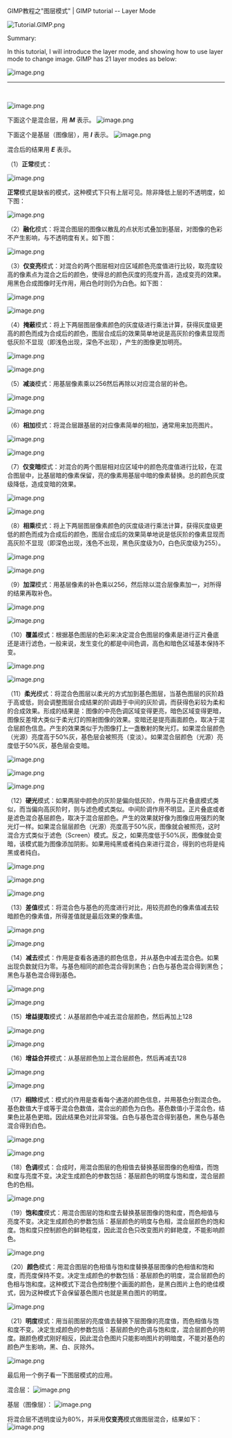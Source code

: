 GIMP教程之"图层模式" | GIMP tutorial -- Layer Mode

![Tutorial.GIMP.png](https://res.cloudinary.com/hpiynhbhq/image/upload/v1511486986/feaponrcwwtwu0vmiizt.png)

Summary:

In this tutorial, I will introduce the layer mode, and showing how to use layer mode to change image.
GIMP has 21 layer modes as below:

![image.png](https://res.cloudinary.com/hpiynhbhq/image/upload/v1513300900/zmgasywxjqbwwxzthb7z.png)

---
</br>

![image.png](https://res.cloudinary.com/hpiynhbhq/image/upload/v1513301170/jm6jmjj7h4qifwnweger.png)

下面这个是混合层，用 ***M*** 表示。
![image.png](https://res.cloudinary.com/hpiynhbhq/image/upload/v1513301788/ylvfogxegg7vicymowfw.png)

下面这个是基层（图像层），用 ***I*** 表示。
![image.png](https://res.cloudinary.com/hpiynhbhq/image/upload/v1513301834/drfztmywdmbljtqco3ni.png)

混合后的结果用 ***E*** 表示。

（1）**正常**模式：

![image.png](https://res.cloudinary.com/hpiynhbhq/image/upload/v1513302757/cwcbmxipmgg9klrek8gb.png)

**正常**模式是缺省的模式，这种模式下只有上层可见。除非降低上层的不透明度，如下图：

![image.png](https://res.cloudinary.com/hpiynhbhq/image/upload/v1513310977/if2krzy3lwlpfk8zbu1p.png)

（2）**融化**模式：将混合图层的图像以散乱的点状形式叠加到基层，对图像的色彩不产生影响，与不透明度有关。如下图：

![image.png](https://res.cloudinary.com/hpiynhbhq/image/upload/v1513311200/wa5eycizihjtmg2eafpg.png)

（3）**仅变亮**模式：对混合的两个图层相对应区域颜色亮度值进行比较，取亮度较高的像素点为混合之后的颜色，使得总的颜色灰度的亮度升高，造成变亮的效果。用黑色合成图像时无作用，用白色时则仍为白色。如下图：

![image.png](https://res.cloudinary.com/hpiynhbhq/image/upload/v1513311936/swqomdvo6j1fqeaozzsr.png)

![image.png](https://res.cloudinary.com/hpiynhbhq/image/upload/v1513311744/s1pp8xhwgehxt2pcjoqf.png)

（4）**掩蔽**模式：将上下两层图层像素颜色的灰度级进行乘法计算，获得灰度级更高的颜色而成为合成后的颜色，图层合成后的效果简单地说是高灰阶的像素显现而低灰阶不显现（即浅色出现，深色不出现），产生的图像更加明亮。

![image.png](https://res.cloudinary.com/hpiynhbhq/image/upload/v1513312185/n2qrzcy3a4d3gzqx5itr.png)

![image.png](https://res.cloudinary.com/hpiynhbhq/image/upload/v1513312054/pivvhzulpnjqseyeyykg.png)

（5）**减淡**模式：用基层像素乘以256然后再除以对应混合层的补色。

![image.png](https://res.cloudinary.com/hpiynhbhq/image/upload/v1513314223/m26hwvtgrdxutpfntl4w.png)

![image.png](https://res.cloudinary.com/hpiynhbhq/image/upload/v1513314118/docuokkilso8uzf4atur.png)

（6）**相加**模式：将混合层跟基层的对应像素简单的相加，通常用来加亮图片。

![image.png](https://res.cloudinary.com/hpiynhbhq/image/upload/v1513327258/zy3tepssr0cvcrys4gtw.png)

![image.png](https://res.cloudinary.com/hpiynhbhq/image/upload/v1513327202/ygoigkizaimogfrvyur1.png)

（7）**仅变暗**模式：对混合的两个图层相对应区域中的颜色亮度值进行比较，在混合图层中，比基层暗的像素保留，亮的像素用基层中暗的像素替换。总的颜色灰度级降低，造成变暗的效果。

![image.png](https://res.cloudinary.com/hpiynhbhq/image/upload/v1513327561/wad1qwiwwjm0caw7m6cz.png)

![image.png](https://res.cloudinary.com/hpiynhbhq/image/upload/v1513327846/h0tbpct2mbxaqod286kl.png)

（8）**相乘**模式：将上下两层图层像素颜色的灰度级进行乘法计算，获得灰度级更低的颜色而成为合成后的颜色，图层合成后的效果简单地说是低灰阶的像素显现而高灰阶不显现（即深色出现，浅色不出现，黑色灰度级为0，白色灰度级为255）。

![image.png](https://res.cloudinary.com/hpiynhbhq/image/upload/v1513328000/mi3q66keabacaglf2753.png)

![image.png](https://res.cloudinary.com/hpiynhbhq/image/upload/v1513328030/jlehqo0kja51ptlveydt.png)

（9）**加深**模式：用基层像素的补色乘以256，然后除以混合层像素加一，对所得的结果再取补色。

![image.png](https://res.cloudinary.com/hpiynhbhq/image/upload/v1513328226/zg1mz4qfn98t55aynadq.png)

![image.png](https://res.cloudinary.com/hpiynhbhq/image/upload/v1513328294/jp37ahidcrjes7b1zx0d.png)

（10）**覆盖**模式：根据基色图层的色彩来决定混合色图层的像素是进行正片叠底还是进行滤色，一般来说，发生变化的都是中间色调，高色和暗色区域基本保持不变。

![image.png](https://res.cloudinary.com/hpiynhbhq/image/upload/v1513328508/tvr8gm33bzf9cxhy1g66.png)

![image.png](https://res.cloudinary.com/hpiynhbhq/image/upload/v1513328536/qwwvtyc53vlz05vzu71o.png)

（11）**柔光**模式：将混合色图层以柔光的方式加到基色图层，当基色图层的灰阶趋于高或低，则会调整图层合成结果的阶调趋于中间的灰阶调，而获得色彩较为柔和的合成效果。形成的结果是：图像的中亮色调区域变得更亮，暗色区域变得更暗，图像反差增大类似于柔光灯的照射图像的效果。变暗还是提亮画面颜色，取决于混合层颜色信息。产生的效果类似于为图像打上一盏散射的聚光灯。如果混合层颜色（光源）亮度高于50%灰，基色层会被照亮（变淡）。如果混合层颜色（光源）亮度低于50%灰，基色层会变暗。

![image.png](https://res.cloudinary.com/hpiynhbhq/image/upload/v1513328792/j1rgq0onccxaafnmynfr.png)

![image.png](https://res.cloudinary.com/hpiynhbhq/image/upload/v1513328820/nga1ilpyxxfwansfhbgk.png)

![image.png](https://res.cloudinary.com/hpiynhbhq/image/upload/v1513328696/xpx7wlckumz3rsznkdpo.png)

（12）**硬光**模式：如果两层中颜色的灰阶是偏向低灰阶，作用与正片叠底模式类似，而当偏向高灰阶时，则与滤色模式类似。中间阶调作用不明显。正片叠底或者是滤色混合基层颜色，取决于混合层颜色。产生的效果就好像为图像应用强烈的聚光灯一样。如果混合层层颜色（光源）亮度高于50%灰，图像就会被照亮，这时混合方式类似于滤色（Screen）模式。反之，如果亮度低于50%灰，图像就会变暗，该模式能为图像添加阴影。如果用纯黑或者纯白来进行混合，得到的也将是纯黑或者纯白。

![image.png](https://res.cloudinary.com/hpiynhbhq/image/upload/v1513328919/kwsgulo5ov3la3h1dqge.png)

![image.png](https://res.cloudinary.com/hpiynhbhq/image/upload/v1513328951/x9kdefwgj0sgy0xshzk8.png)

![image.png](https://res.cloudinary.com/hpiynhbhq/image/upload/v1513328884/jqwkyx2rv6ofj6jel5dc.png)

（13）**差值**模式：将混合色与基色的亮度进行对比，用较亮颜色的像素值减去较暗颜色的像素值，所得差值就是最后效果的像素值。

![image.png](https://res.cloudinary.com/hpiynhbhq/image/upload/v1513329044/vnkdo3ymcujq8gxzzear.png)

![image.png](https://res.cloudinary.com/hpiynhbhq/image/upload/v1513329012/ttn5v7l5rxykwfzzzxt1.png)

（14）**减去**模式：作用是查看各通道的颜色信息，并从基色中减去混合色。如果出现负数就归为零。与基色相同的颜色混合得到黑色；白色与基色混合得到黑色；黑色与基色混合得到基色。

![image.png](https://res.cloudinary.com/hpiynhbhq/image/upload/v1513329133/xe03ev9lotnnuwy2ixfk.png)

![image.png](https://res.cloudinary.com/hpiynhbhq/image/upload/v1513329096/if3gfcyjpoczertpdf4b.png)

（15）**增益提取**模式：从基层颜色中减去混合层颜色，然后再加上128

![image.png](https://res.cloudinary.com/hpiynhbhq/image/upload/v1513329211/zqs5kbsuhyrdidjvagag.png)

![image.png](https://res.cloudinary.com/hpiynhbhq/image/upload/v1513329180/ffnp1srwryqsj0bm8jmv.png)

（16）**增益合并**模式：从基层颜色加上混合层颜色，然后再减去128

![image.png](https://res.cloudinary.com/hpiynhbhq/image/upload/v1513329275/mkab5zbautr7mutkawy6.png)

![image.png](https://res.cloudinary.com/hpiynhbhq/image/upload/v1513329255/xcx2ex3zgscmv3kjeub1.png)

（17）**相除**模式：模式的作用是查看每个通道的颜色信息，并用基色分割混合色。基色数值大于或等于混合色数值，混合出的颜色为白色。基色数值小于混合色，结果色比基色更暗。因此结果色对比非常强。白色与基色混合得到基色，黑色与基色混合得到白色。

![image.png](https://res.cloudinary.com/hpiynhbhq/image/upload/v1513329391/n6tmtjlwph4guditovzy.png)

![image.png](https://res.cloudinary.com/hpiynhbhq/image/upload/v1513329324/h9wdrjx8lsvb7i8njabw.png)

（18）**色调**模式：合成时，用混合图层的色相值去替换基层图像的色相值，而饱和度与亮度不变。决定生成颜色的参数包括：基层颜色的明度与饱和度，混合层颜色的色相。

![image.png](https://res.cloudinary.com/hpiynhbhq/image/upload/v1513329444/oc1xskcw83cy91udlea6.png)

（19）**饱和度**模式：用混合图层的饱和度去替换基层图像的饱和度，而色相值与亮度不变。决定生成颜色的参数包括：基层颜色的明度与色相，混合层颜色的饱和度。饱和度只控制颜色的鲜艳程度，因此混合色只改变图片的鲜艳度，不能影响颜色。

![image.png](https://res.cloudinary.com/hpiynhbhq/image/upload/v1513329489/psfq7udjglizruy1cssv.png)

（20）**颜色**模式：用混合图层的色相值与饱和度替换基层图像的色相值和饱和度，而亮度保持不变。决定生成颜色的参数包括：基层颜色的明度，混合层颜色的色相与饱和度。这种模式下混合色控制整个画面的颜色，是黑白图片上色的绝佳模式，因为这种模式下会保留基色图片也就是黑白图片的明度。

![image.png](https://res.cloudinary.com/hpiynhbhq/image/upload/v1513329526/orbooh5wbscgonnio56q.png)

（21）**明度**模式：用当前图层的亮度值去替换下层图像的亮度值，而色相值与饱和度不变。决定生成颜色的参数包括：基层颜色的色调与饱和度，混合层颜色的明度。跟颜色模式刚好相反，因此混合色图片只能影响图片的明暗度，不能对基色的颜色产生影响，黑、白、灰除外。

![image.png](https://res.cloudinary.com/hpiynhbhq/image/upload/v1513329565/rn62yzpvifzcqmbvspof.png)

最后用一个例子看一下图层模式的应用。

混合层：
![image.png](https://res.cloudinary.com/hpiynhbhq/image/upload/v1513332665/gnjdsm6srzluaeghmu0z.png)

基层（图像层）：
![image.png](https://res.cloudinary.com/hpiynhbhq/image/upload/v1513333372/u4itagzpqtrqkbcaugi0.png)

将混合层不透明度设为80%，并采用**仅变亮**模式做图层混合，结果如下：
![image.png](https://res.cloudinary.com/hpiynhbhq/image/upload/v1513333162/vgk82a28sbhnwwcmxiln.png)
